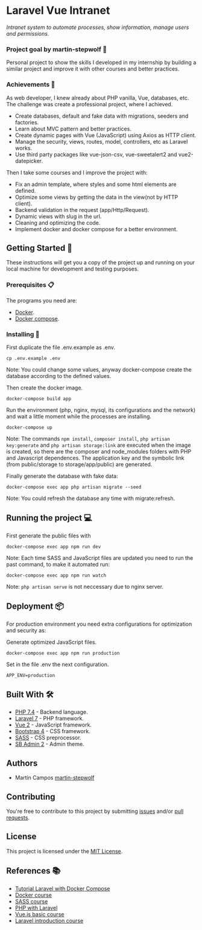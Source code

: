 # Laravel Vue Intranet

_Intranet system to automate processes, show information, manage users and permissions._

### Project goal by martin-stepwolf :goal_net:

Personal project to show the skills I developed in my internship by building a similar project and improve it with other courses and better practices. 

### Achievements :star2:

As web developer, I knew already about PHP vanilla, Vue, databases, etc.
The challenge was create a professional project, where I achieved.

- Create databases, default and fake data with migrations, seeders and factories.
- Learn about MVC pattern and better practices.
- Create dynamic pages with Vue (JavaScript) using Axios as HTTP client.
- Manage the security, views, routes, model, controllers, etc as Laravel works.
- Use third party packages like vue-json-csv, vue-sweetalert2 and vue2-datepicker.

Then I take some courses and I improve the project with:

- Fix an admin template, where styles and some html elements are defined.
- Optimize some views by getting the data in the view(not by HTTP client).
- Backend validation in the request (app/Http/Request).
- Dynamic views with slug in the url.
- Cleaning and optimizing the code.
- Implement docker and docker compose for a better environment.

## Getting Started :rocket:

These instructions will get you a copy of the project up and running on your local machine for development and testing purposes.

### Prerequisites :clipboard:

The programs you need are:

-   [Docker](https://www.docker.com/get-started).
-   [Docker compose](https://docs.docker.com/compose/install/).

### Installing 🔧

First duplicate the file .env.example as .env.

```
cp .env.example .env
```

Note: You could change some values, anyway docker-compose create the database according to the defined values.

Then create the docker image.

```
docker-compose build app
```

Run the environment (php, nginx, mysql, its configurations and the network) and wait a little moment while the processes are installing. 

```
docker-compose up
```

Note: The commands `npm install`, `composer install`, `php artisan key:generate` and `php artisan storage:link` are executed when the image is created, so there are the composer and node_modules folders with PHP and Javascript dependences. The application key and the symbolic link (from public/storage to storage/app/public) are generated.

Finally generate the database with fake data:

```
docker-compose exec app php artisan migrate --seed
```

Note: You could refresh the database any time with migrate:refresh.

## Running the project :computer:

First generate the public files with

```
docker-compose exec app npm run dev
```

Note: Each time SASS and JavaScript files are updated you need to run the past command, to make it automated run:

```
docker-compose exec app npm run watch
```

Note: `php artisan serve` is not neccessary due to nginx server.

## Deployment 📦

For production environment you need extra configurations for optimization and security as:

Generate optimized JavaScript files.

```
docker-compose exec app npm run production
```

Set in the file .env the next configuration.

```
APP_ENV=production
```

## Built With 🛠️

-   [PHP 7.4](https://www.php.net/releases/7_4_0.php) - Backend language.
-   [Laravel 7](https://laravel.com/docs/7.x/releases/) - PHP framework.
-   [Vue 2](https://vuejs.org/) - JavaScript framework.
-   [Bootstrap 4](https://getbootstrap.com/docs/4.0/getting-started/introduction/) - CSS framework.
-   [SASS](https://sass-lang.com/) - CSS preprocessor. 
-   [SB Admin 2](https://startbootstrap.com/themes/sb-admin-2/) - Admin theme.

## Authors

-   Martín Campos [martin-stepwolf](https://github.com/martin-stepwolf)

## Contributing

You're free to contribute to this project by submitting [issues](https://github.com/martin-stepwolf/laravel-vue-intranet/issues) and/or [pull requests](https://github.com/martin-stepwolf/laravel-vue-intranet/pulls).

## License

This project is licensed under the [MIT License](https://choosealicense.com/licenses/mit/).

## References :books:

- [Tutorial Laravel with Docker Compose](https://www.digitalocean.com/community/tutorials/how-to-install-and-set-up-laravel-with-docker-compose-on-ubuntu-20-04)
- [Docker course](https://platzi.com/clases/docker/)
- [SASS course](https://platzi.com/clases/sass/)
- [PHP with Laravel](https://platzi.com/clases/curso-php-laravel/)
- [Vue.js basic course](https://platzi.com/clases/vuejs/)
- [Laravel introduction course](https://platzi.com/clases/curso-php-laravel/)
